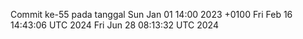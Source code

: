 Commit ke-55 pada tanggal Sun Jan 01 14:00 2023 +0100
Fri Feb 16 14:43:06 UTC 2024
Fri Jun 28 08:13:32 UTC 2024
